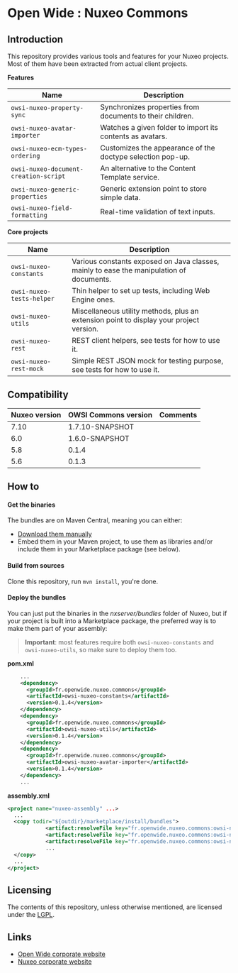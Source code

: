 Open Wide : Nuxeo Commons
=========================

## Introduction

This repository provides various tools and features for your Nuxeo projects. Most of them have been extracted from actual client projects.

**Features**

Name | Description
--- | ---
`owsi-nuxeo-property-sync` | Synchronizes properties from documents to their children.
`owsi-nuxeo-avatar-importer` | Watches a given folder to import its contents as avatars.
`owsi-nuxeo-ecm-types-ordering` | Customizes the appearance of the doctype selection pop-up.
`owsi-nuxeo-document-creation-script` | An alternative to the Content Template service.
`owsi-nuxeo-generic-properties` | Generic extension point to store simple data.
`owsi-nuxeo-field-formatting` | Real-time validation of text inputs.

**Core projects**

Name | Description
--- | ---
 `owsi-nuxeo-constants` | Various constants exposed on Java classes, mainly to ease the manipulation of documents. |
 `owsi-nuxeo-tests-helper` | Thin helper to set up tests, including Web Engine ones. |
 `owsi-nuxeo-utils` | Miscellaneous utility methods, plus an extension point to display your project version. |
 `owsi-nuxeo-rest` | REST client helpers, see tests for how to use it. |
 `owsi-nuxeo-rest-mock` | Simple REST JSON mock for testing purpose, see tests for how to use it. |

## Compatibility

Nuxeo version | OWSI Commons version | Comments
--- | --- | ---
7.10 | 1.7.10-SNAPSHOT | 
6.0 | 1.6.0-SNAPSHOT | 
5.8 | 0.1.4 | 
5.6 | 0.1.3 | 

## How to

#### Get the binaries

The bundles are on Maven Central, meaning you can either:

* [Download them manually](http://search.maven.org/#search|ga|1|g%3A%22fr.openwide.nuxeo.commons%22)
* Embed them in your Maven project, to use them as libraries and/or include them in your Marketplace package (see below).

#### Build from sources

Clone this repository, run `mvn install`, you're done.

#### Deploy the bundles

You can just put the binaries in the *nxserver/bundles* folder of Nuxeo, but if your project is built into a Marketplace package, the preferred way is to make them part of your assembly:

> **Important**: most features require both `owsi-nuxeo-constants` and `owsi-nuxeo-utils`, so make sure to deploy them too.

**pom.xml**

```xml
    ...
    <dependency>
      <groupId>fr.openwide.nuxeo.commons</groupId>
      <artifactId>owsi-nuxeo-constants</artifactId>
      <version>0.1.4</version>
    </dependency>
    <dependency>
      <groupId>fr.openwide.nuxeo.commons</groupId>
      <artifactId>owsi-nuxeo-utils</artifactId>
      <version>0.1.4</version>
    </dependency>
    <dependency>
      <groupId>fr.openwide.nuxeo.commons</groupId>
      <artifactId>owsi-nuxeo-avatar-importer</artifactId>
      <version>0.1.4</version>
    </dependency>
    ...
```

**assembly.xml**

```xml
<project name="nuxeo-assembly" ...>
  ...
  <copy todir="${outdir}/marketplace/install/bundles">
			<artifact:resolveFile key="fr.openwide.nuxeo.commons:owsi-nuxeo-constants::jar" />
			<artifact:resolveFile key="fr.openwide.nuxeo.commons:owsi-nuxeo-utils::jar" />
			<artifact:resolveFile key="fr.openwide.nuxeo.commons:owsi-nuxeo-avatar-importer::jar" />
			...
  </copy>
  ...
</project>
```

## Licensing

The contents of this repository, unless otherwise mentioned, are licensed under the [LGPL](http://www.gnu.org/copyleft/lesser.html).

## Links

* [Open Wide corporate website](http://www.openwide.fr/)
* [Nuxeo corporate website](http://www.nuxeo.com/fr)


